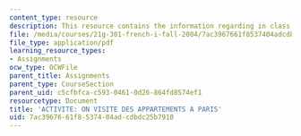 ```yaml
---
content_type: resource
description: This resource contains the information regarding in class activities.
file: /media/courses/21g-301-french-i-fall-2004/7ac3967661f8537404adcdbdc25b7910_MIT21G_301F04_ch6_ex3.pdf
file_type: application/pdf
learning_resource_types:
- Assignments
ocw_type: OCWFile
parent_title: Assignments
parent_type: CourseSection
parent_uid: c5cfbfca-c593-0461-0d26-864fd8574ef1
resourcetype: Document
title: 'ACTIVITE: ON VISITE DES APPARTEMENTS A PARIS'
uid: 7ac39676-61f8-5374-04ad-cdbdc25b7910
---
```

